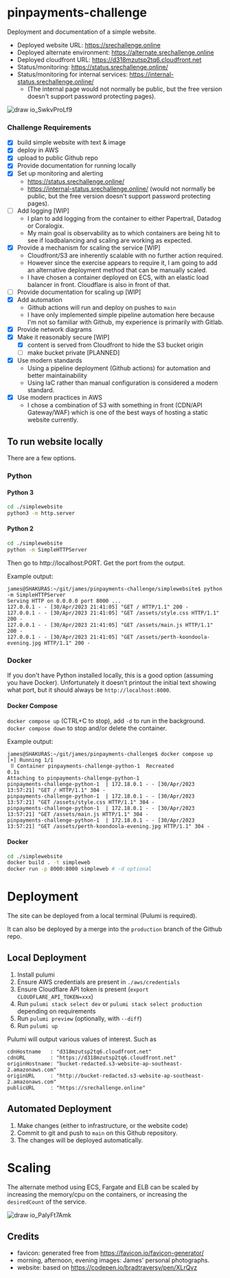 # pinpayments-challenge

Deployment and documentation of a simple website.

- Deployed website URL: https://srechallenge.online
- Deployed alternate environment: https://alternate.srechallenge.online
- Deployed cloudfront URL: https://d318mzutsp2tq6.cloudfront.net
- Status/monitoring: https://status.srechallenge.online/
- Status/monitoring for internal services: https://internal-status.srechallenge.online/
  - (The internal page would not normally be public, but the free version doesn't support password protecting pages).

![draw io_SwkvProLf9](https://user-images.githubusercontent.com/16591081/235646169-501c3aab-df6b-4ed3-806c-d33fded16c5b.gif)

### Challenge Requirements

- [x] build simple website with text & image
- [x] deploy in AWS
- [x] upload to public Github repo
- [x] Provide documentation for running locally
- [x] Set up monitoring and alerting
  - https://status.srechallenge.online/
  - https://internal-status.srechallenge.online/ (would not normally be public, but the free version doesn't support password protecting pages).
- [ ] Add logging [WIP]
  - I plan to add logging from the container to either Papertrail, Datadog or Coralogix.
  - My main goal is observability as to which containers are being hit to see if loadbalancing and scaling are working as expected.
- [x] Provide a mechanism for scaling the service [WIP]
  - Cloudfront/S3 are inherently scalable with no further action required.
  - However since the exercise appears to require it, I am going to add an alternative deployment method that can be manually scaled.
  - I have chosen a container deployed on ECS, with an elastic load balancer in front. Cloudflare is also in front of that.
- [ ] Provide documentation for scaling up [WIP]
- [x] Add automation
  - Github actions will run and deploy on pushes to `main`
  - I have only implemented simple pipeline automation here because I'm not so familiar with Github, my experience is primarily with Gitlab.
- [x] Provide network diagrams
- [x] Make it reasonably secure [WIP]
  - [x] content is served from Cloudfront to hide the S3 bucket origin
  - [ ] make bucket private [PLANNED]
- [x] Use modern standards
  - Using a pipeline deployment (Github actions) for automation and better maintainability
  - Using IaC rather than manual configuration is considered a modern standard.
- [x] Use modern practices in AWS
  - I chose a combination of S3 with something in front (CDN/API Gateway/WAF) which is one of the best ways of hosting a static website currently.

## To run website locally

There are a few options.

### Python

#### Python 3

```bash
cd ./simplewebsite
python3 -m http.server
```

#### Python 2

```bash
cd ./simplewebsite
python -m SimpleHTTPServer
```

Then go to http://localhost:PORT. Get the port from the output.

Example output:

```log
james@SHAKURAS:~/git/james/pinpayments-challenge/simplewebsite$ python -m SimpleHTTPServer
Serving HTTP on 0.0.0.0 port 8000 ...
127.0.0.1 - - [30/Apr/2023 21:41:05] "GET / HTTP/1.1" 200 -
127.0.0.1 - - [30/Apr/2023 21:41:05] "GET /assets/style.css HTTP/1.1" 200 -
127.0.0.1 - - [30/Apr/2023 21:41:05] "GET /assets/main.js HTTP/1.1" 200 -
127.0.0.1 - - [30/Apr/2023 21:41:05] "GET /assets/perth-koondoola-evening.jpg HTTP/1.1" 200 -
```

### Docker

If you don't have Python installed locally, this is a good option (assuming you have Docker). Unfortunately it doesn't printout the initial text showing what port, but it should always be `http://localhost:8000`.

#### Docker Compose

`docker compose up` (CTRL+C to stop), add `-d` to run in the background. `docker compose down` to stop and/or delete the container.

Example output:

```log
james@SHAKURAS:~/git/james/pinpayments-challenge$ docker compose up
[+] Running 1/1
 ⠿ Container pinpayments-challenge-python-1  Recreated                                                                                                                                                                                                                       0.1s
Attaching to pinpayments-challenge-python-1
pinpayments-challenge-python-1  | 172.18.0.1 - - [30/Apr/2023 13:57:21] "GET / HTTP/1.1" 304 -
pinpayments-challenge-python-1  | 172.18.0.1 - - [30/Apr/2023 13:57:21] "GET /assets/style.css HTTP/1.1" 304 -
pinpayments-challenge-python-1  | 172.18.0.1 - - [30/Apr/2023 13:57:21] "GET /assets/main.js HTTP/1.1" 304 -
pinpayments-challenge-python-1  | 172.18.0.1 - - [30/Apr/2023 13:57:21] "GET /assets/perth-koondoola-evening.jpg HTTP/1.1" 304 -
```

#### Docker

```bash
cd ./simplewebsite
docker build . -t simpleweb
docker run -p 8000:8000 simpleweb # -d optional
```

# Deployment

The site can be deployed from a local terminal (Pulumi is required).

It can also be deployed by a merge into the `production` branch of the Github repo.

## Local Deployment

1. Install pulumi
2. Ensure AWS credentials are present in `./aws/credentials`
3. Ensure Cloudflare API token is present (`export CLOUDFLARE_API_TOKEN=xxx`)
4. Run `pulumi stack select dev` or `pulumi stack select production` depending on requirements
5. Run `pulumi preview` (optionally, with `--diff`)
6. Run `pulumi up`

Pulumi will output various values of interest. Such as

```log
cdnHostname   : "d318mzutsp2tq6.cloudfront.net"
cdnURL        : "https://d318mzutsp2tq6.cloudfront.net"
originHostname: "bucket-redacted.s3-website-ap-southeast-2.amazonaws.com"
originURL     : "http://bucket-redacted.s3-website-ap-southeast-2.amazonaws.com"
publicURL     : "https://srechallenge.online"
```

## Automated Deployment

1. Make changes (either to infrastructure, or the website code)
2. Commit to git and push to `main` on this Github repository.
3. The changes will be deployed automatically.

# Scaling

The alternate method using ECS, Fargate and ELB can be scaled by increasing the memory/cpu on the containers, or increasing the `desiredCount` of the service.

![draw io_PaIyFt7Amk](https://user-images.githubusercontent.com/16591081/235678557-0e499390-bdd9-4a57-86ce-815e1ef1aa2e.gif)

## Credits

- favicon: generated free from https://favicon.io/favicon-generator/
- morning, afternoon, evening images: James' personal photographs.
- website: based on https://codepen.io/bradtraversy/pen/XLrQvz

